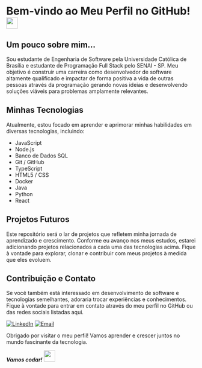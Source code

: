 # Bem-vindo ao Meu Perfil no GitHub! <img src="https://media.giphy.com/media/VgCDAzcKvsR6OM0uWg/giphy.gif" width="30">

## Um pouco sobre mim...

Sou estudante de Engenharia de Software pela Universidade Católica de Brasília e estudante de Programação Full Stack pelo SENAI - SP. Meu objetivo é construir
uma carreira como desenvolvedor de software altamente qualificado e impactar de forma positiva a vida de outras 
pessoas através da programação gerando novas ideias e desenvolvendo soluções viáveis para 
problemas amplamente relevantes.

## Minhas Tecnologias

Atualmente, estou focado em aprender e aprimorar minhas habilidades em diversas tecnologias, incluindo:

- JavaScript
- Node.js
- Banco de Dados SQL
- Git / GitHub
- TypeScript
- HTML5 / CSS
- Docker
- Java
- Python
- React

## Projetos Futuros

Este repositório será o lar de projetos que refletem minha jornada de aprendizado e crescimento. Conforme eu avanço nos meus estudos, estarei adicionando projetos relacionados a cada uma das tecnologias acima. Fique à vontade para explorar, clonar e contribuir com meus projetos à medida que eles evoluem.

## Contribuição e Contato

Se você também está interessado em desenvolvimento de software e tecnologias semelhantes, adoraria trocar experiências e conhecimentos. Fique à vontade para entrar em contato através do meu perfil no GitHub ou das redes sociais listadas aqui.

<a href="https://www.linkedin.com/in/sergioartifon/"><img alt="LinkedIn" src="https://img.shields.io/badge/LinkedIn-Sérgio%20Artifon-blue?style=flat-square&logo=linkedin"></a>
<a href="mailto:artifonn@gmail.com@gmail.com"><img alt="Email" src="https://img.shields.io/badge/Email-artifonn@gmail.com-blue?style=flat-square&logo=gmail"></a>

Obrigado por visitar o meu perfil! Vamos aprender e crescer juntos no mundo fascinante da tecnologia.

***Vamos codar!***  </a><img src="https://media.giphy.com/media/WUlplcMpOCEmTGBtBW/giphy.gif" width="30"> 
